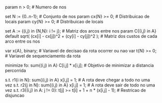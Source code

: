 param n > 0;	# Numero de nos

set N := {0..n-1};    # Conjunto de nos
param cx{N} >= 0;  # Distribuicao de locais
param cy{N} >= 0;  # Distribuicao de locais

set A := {(i,j) in {N,N}: i != j};	# Matriz dos arcos entre nos
param C{(i,j) in A} default sqrt( (cx[i] - cx[j])^2 + (cy[i] - cy[j])^2 );	# Matriz dos custos de cada arco entre os nos


var x{A}, binary;	# Variavel de decisao da rota ocorrer ou nao
var t{N} >= 0;	# Variavel de sequenciamento da rota


minimize fo: sum{(i,j) in A} C[i,j] * x[i,j];	# Objetivo de minimizar a distancia percorrida

s.t. r1{i in N}: sum{(i,j) in A} x[i,j] = 1;	# A rota deve chegar a todo no uma vez
s.t. r2{j in N}: sum{(i,j) in A} x[i,j] = 1;	# A rota deve sair de todo no uma vez
s.t. r3{(i,j) in A: j != 0}: t[j] >= t[i] + 1 + n * (x[i,j] - 1);	# Restricao de disjuncao